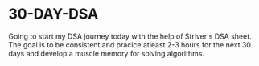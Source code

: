 # 30-DAY-DSA

Going to start my DSA journey today with the help of Striver's DSA sheet. The goal is to be consistent and pracice atleast 2-3 hours for the next 30 days and develop a muscle memory for solving algorithms. 
